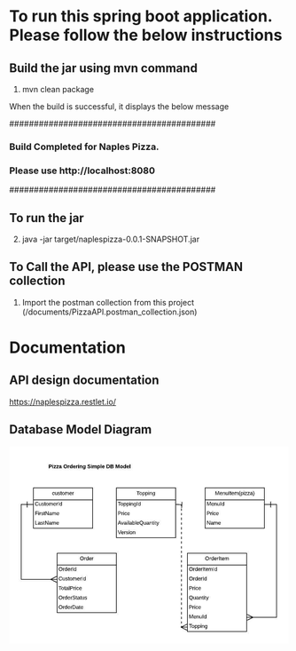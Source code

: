 # To run this spring boot application. Please follow the below instructions


## Build the jar using mvn command

1. mvn clean package

 When the build is successful, it displays the below message

 ########################################## 
 ### Build Completed for Naples Pizza. ### 
 ### Please use http://localhost:8080 ### 
 ##########################################

## To run the jar 

2. java -jar target/naplespizza-0.0.1-SNAPSHOT.jar

 ## To Call the API, please use the POSTMAN collection 

1. Import the postman collection from this project (/documents/PizzaAPI.postman_collection.json)

# Documentation

## API design documentation

https://naplespizza.restlet.io/

## Database Model Diagram

![Screenshot](dbmodel.jpeg)



